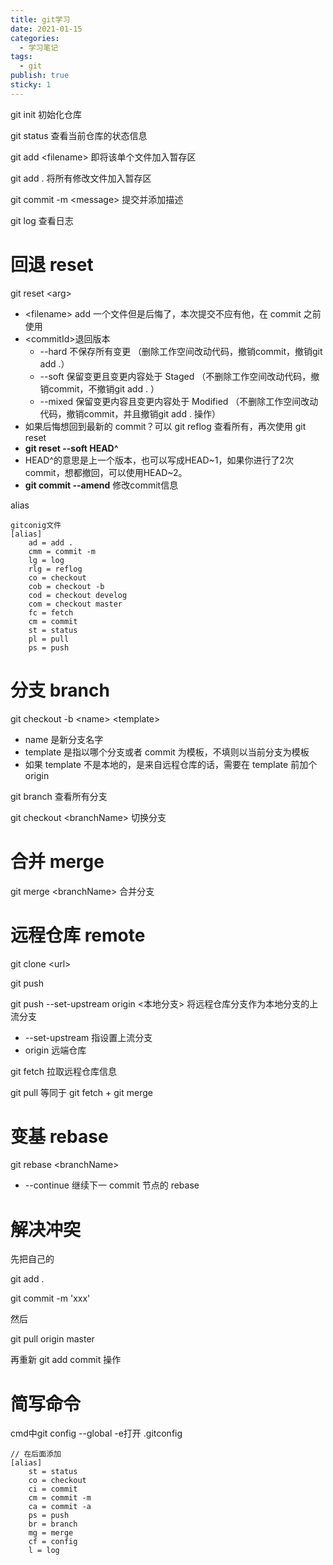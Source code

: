 ```yaml
---
title: git学习
date: 2021-01-15
categories:
  - 学习笔记
tags:
  - git
publish: true
sticky: 1 
---
```

<!-- more -->

git init 初始化仓库

git status 查看当前仓库的状态信息

git add \<filename> 即将该单个文件加入暂存区

git add . 将所有修改文件加入暂存区

git commit -m \<message> 提交并添加描述

git log 查看日志

# 回退 reset

git reset \<arg>

- \<filename> add 一个文件但是后悔了，本次提交不应有他，在 commit 之前使用
- \<commitId>退回版本
  - --hard 不保存所有变更 （删除工作空间改动代码，撤销commit，撤销git add .）
  - --soft 保留变更且变更内容处于 Staged （不删除工作空间改动代码，撤销commit，不撤销git add . ）
  - --mixed 保留变更内容且变更内容处于 Modified （不删除工作空间改动代码，撤销commit，并且撤销git add . 操作）
- 如果后悔想回到最新的 commit？可以 git reflog 查看所有，再次使用 git reset
- **git reset --soft HEAD^**
- HEAD^的意思是上一个版本，也可以写成HEAD~1，如果你进行了2次commit，想都撤回，可以使用HEAD~2。
- **git commit --amend** 修改commit信息

alias

```
gitconig文件
[alias]
	ad = add .
	cmm = commit -m
	lg = log
	rlg = reflog
	co = checkout
	cob = checkout -b
	cod = checkout develog
	com = checkout master
	fc = fetch
	cm = commit
	st = status
	pl = pull
	ps = push
```

# 分支 branch

git checkout -b \<name> \<template>

- name 是新分支名字
- template 是指以哪个分支或者 commit 为模板，不填则以当前分支为模板
- 如果 template 不是本地的，是来自远程仓库的话，需要在 template 前加个 origin

git branch 查看所有分支

git checkout \<branchName> 切换分支

# 合并 merge

git merge \<branchName> 合并分支

# 远程仓库 remote

git clone \<url>

git push

git push --set-upstream origin \<本地分支> 将远程仓库分支作为本地分支的上流分支

- --set-upstream 指设置上流分支
- origin 远端仓库

git fetch 拉取远程仓库信息

git pull 等同于 git fetch + git merge

# 变基 rebase

git rebase \<branchName>

- --continue 继续下一 commit 节点的 rebase

# 解决冲突

先把自己的

git add .

git commit -m 'xxx'

然后

git pull origin master

再重新 git add commit 操作

# 简写命令

cmd中git config --global -e打开 .gitconfig

```
// 在后面添加
[alias]
	st = status
	co = checkout
	ci = commit
	cm = commit -m
	ca = commit -a
	ps = push
	br = branch
	mg = merge
	cf = config
	l = log
```

